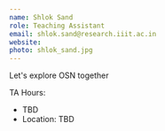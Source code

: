 ```yaml
---
name: Shlok Sand
role: Teaching Assistant
email: shlok.sand@research.iiit.ac.in
website:
photo: shlok_sand.jpg
---
```


Let's explore OSN together

TA Hours: 
- TBD
- Location: TBD 